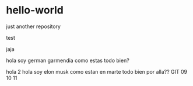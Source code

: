 # hello-world

just another repository

test

jaja

hola soy german garmendia
como estas
todo bien?

hola 2
hola soy elon musk
como estan en marte
todo bien por alla??
GIT
09
10
11

